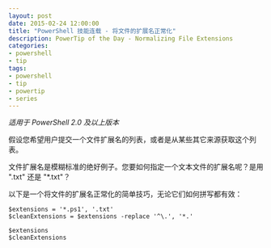 ```yaml
---
layout: post
date: 2015-02-24 12:00:00
title: "PowerShell 技能连载 - 将文件的扩展名正常化"
description: PowerTip of the Day - Normalizing File Extensions
categories:
- powershell
- tip
tags:
- powershell
- tip
- powertip
- series
---
```

_适用于 PowerShell 2.0 及以上版本_

假设您希望用户提交一个文件扩展名的列表，或者是从某些其它来源获取这个列表。

文件扩展名是模糊标准的绝好例子。您要如何指定一个文本文件的扩展名呢？是用 ".txt" 还是 "*.txt"？

以下是一个将文件的扩展名正常化的简单技巧，无论它们如何拼写都有效：

    $extensions = '*.ps1', '.txt'
    $cleanExtensions = $extensions -replace '^\.', '*.'
    
    $extensions
    $cleanExtensions

<!--本文国际来源：[Normalizing File Extensions](http://community.idera.com/powershell/powertips/b/tips/posts/normalizing-file-extensions)-->
